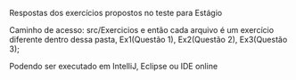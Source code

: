 Respostas dos exercícios propostos no teste para Estágio

Caminho de acesso:
src/Exercicios e então cada arquivo é um exercício diferente dentro dessa pasta, Ex1(Questão 1), Ex2(Questão 2), Ex3(Questão 3);

Podendo ser executado em IntelliJ, Eclipse ou IDE online
